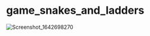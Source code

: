 ﻿# game_snakes_and_ladders
![Screenshot_1642698270](https://user-images.githubusercontent.com/39925526/150386778-af87b9b6-fdb1-44f8-9d9d-1ebe60826942.png)

